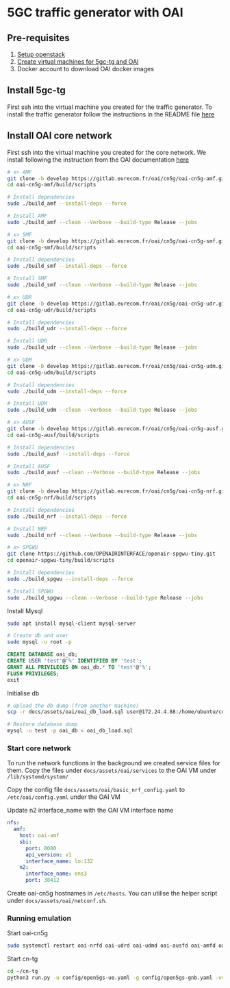 # 5GC traffic generator with OAI

## Pre-requisites

1. [Setup openstack]()
2. [Create virtual machines for 5gc-tg and OAI]()
3. Docker account to download OAI docker images

## Install 5gc-tg

First ssh into the virtual machine you created for the traffic generator. To install the traffic generator follow the instructions in the README file [here]()

## Install OAI core network

First ssh into the virtual machine you created for the core network. We install following the instruction from the OAI documentation [here]()

```bash
# x> AMF
git clone -b develop https://gitlab.eurecom.fr/oai/cn5g/oai-cn5g-amf.git
cd oai-cn5g-amf/build/scripts

# Install dependencies
sudo ./build_amf --install-deps --force

# Install AMF
sudo ./build_amf --clean --Verbose --build-type Release --jobs

# x> SMF
git clone -b develop https://gitlab.eurecom.fr/oai/cn5g/oai-cn5g-smf.git
cd oai-cn5g-smf/build/scripts

# Install dependencies
sudo ./build_smf --install-deps --force

# Install SMF
sudo ./build_smf --clean --Verbose --build-type Release --jobs

# x> UDR
git clone -b develop https://gitlab.eurecom.fr/oai/cn5g/oai-cn5g-udr.git
cd oai-cn5g-udr/build/scripts

# Install dependencies
sudo ./build_udr --install-deps --force

# Install UDR
sudo ./build_udr --clean --Verbose --build-type Release --jobs

# x> UDM
git clone -b develop https://gitlab.eurecom.fr/oai/cn5g/oai-cn5g-udm.git
cd oai-cn5g-udm/build/scripts

# Install dependencies
sudo ./build_udm --install-deps --force

# Install UDM
sudo ./build_udm --clean --Verbose --build-type Release --jobs

# x> AUSF
git clone -b develop https://gitlab.eurecom.fr/oai/cn5g/oai-cn5g-ausf.git
cd oai-cn5g-ausf/build/scripts

# Install dependencies
sudo ./build_ausf --install-deps --force

# Install AUSF
sudo ./build_ausf --clean --Verbose --build-type Release --jobs

# x> NRF
git clone -b develop https://gitlab.eurecom.fr/oai/cn5g/oai-cn5g-nrf.git
cd oai-cn5g-nrf/build/scripts

# Install dependencies
sudo ./build_nrf --install-deps --force

# Install NRF
sudo ./build_nrf --clean --Verbose --build-type Release --jobs

# x> SPGWU
git clone https://github.com/OPENAIRINTERFACE/openair-spgwu-tiny.git
cd openair-spgwu-tiny/build/scripts

# Install dependencies
sudo ./build_spgwu --install-deps --force

# Install SPGWU
sudo ./build_spgwu --clean --Verbose --build-type Release --jobs
```

Install Mysql

```bash
sudo apt install mysql-client mysql-server

# Create db and user
sudo mysql -u root -p
```

```sql
CREATE DATABASE oai_db;
CREATE USER 'test'@'%' IDENTIFIED BY 'test';
GRANT ALL PRIVILEGES ON oai_db.* TO 'test'@'%'; 
FLUSH PRIVILEGES;
exit
```

Initialise db

```bash
# Upload the db dump (from another machine)
scp -r docs/assets/oai/oai_db_load.sql user@172.24.4.88:/home/ubuntu/conf

# Restore database dump
mysql -u test -p oai_db < oai_db_load.sql
```

### Start core network

To run the network functions in the background we created service files for them. Copy the files under `docs/assets/oai/services` to the OAI VM under `/lib/systemd/system/`

Copy the config file `docs/assets/oai/basic_nrf_config.yaml` to `/etc/oai/config.yaml` under the OAI VM

Update n2 interface_name with the OAI VM interface name

```yaml
nfs:
  amf:
    host: oai-amf
    sbi:
      port: 8080
      api_version: v1
      interface_name: lo:132
    n2:
      interface_name: ens3
      port: 38412
```

Create oai-cn5g hostnames in `/etc/hosts`. You can utilise the helper script under `docs/assets/oai/netconf.sh`.

### Running emulation

Start oai-cn5g

```bash
sudo systemctl restart oai-nrfd oai-udrd oai-udmd oai-ausfd oai-amfd oai-smfd
```

Start cn-tg

```bash
cd ~/cn-tg
python3 run.py -u config/open5gs-ue.yaml -g config/open5gs-gnb.yaml -vv
```